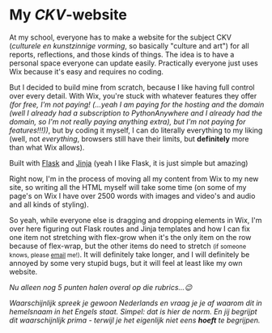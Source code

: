 # My *CKV*-website

At my school, everyone has to make a website for the subject CKV (*culturele en kunstzinnige vorming*, so basically "culture and art") for all reports, reflections, and those kinds of things. The idea is to have a personal space everyone can update easily. Practically everyone just uses Wix because it's easy and requires no coding.

But I decided to build mine from scratch, because I like having full control over every detail. With Wix, you're stuck with whatever features they offer *(for free, I'm not paying! (...yeah I am paying for the hosting and the domain (well I already had a subscription to PythonAnywhere and I already had the domain, so I'm not really paying anything extra), but I'm not paying for features!!!))*, but by coding it myself, I can do literally everything to my liking (well, not *everything*, browsers still have their limits, but **definitely** more than what Wix allows).

Built with [Flask](https://github.com/pallets/flask) and [Jinja](https://github.com/pallets/jinja) (yeah I like Flask, it is just simple but amazing)

Right now, I'm in the process of moving all my content from Wix to my new site, so writing all the HTML myself will take some time (on some of my page's on Wix I have over 2500 words with images and video's and audio and all kinds of styling).

So yeah, while everyone else is dragging and dropping elements in Wix, I'm over here figuring out Flask routes and Jinja templates and how I can fix one item not stretching with flex-grow when it's the only item on the row because of flex-wrap, but the other items do need to stretch <small>(if someone knows, please [email](mailto:gijs6@dupunkto.org) me!)</small>. It will definitely take longer, and I will definitely be annoyed by some very stupid bugs, but it will feel at least  like my own website.

*Nu alleen nog 5 punten halen overal op die rubrics...😉*

*Waarschijnlijk spreek je gewoon Nederlands en vraag je je af waarom dit in hemelsnaam in het Engels staat. Simpel: dat is hier de norm. En jij begrijpt dit waarschijnlijk prima - terwijl je het eigenlijk niet eens **hoeft** te begrijpen.*
